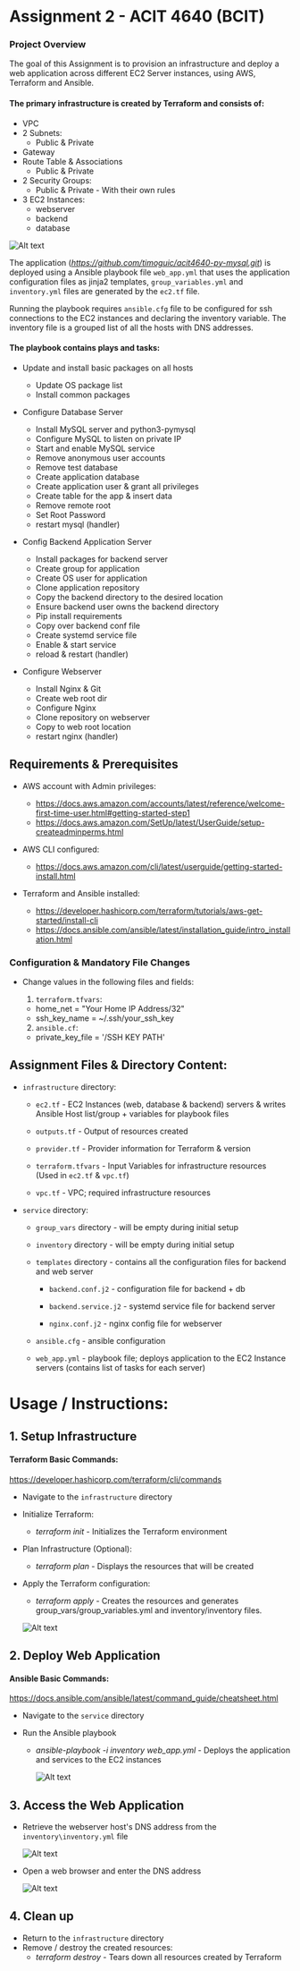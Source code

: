 # Assignment 2 - ACIT 4640 (BCIT)

### Project Overview
The goal of this Assignment is to provision an infrastructure and deploy a web application across different EC2 Server instances, using AWS, Terraform and Ansible.  

#### The primary infrastructure is created by Terraform and consists of:

- VPC 
- 2 Subnets:
  - Public & Private 
- Gateway
- Route Table & Associations
  - Public & Private 
- 2 Security Groups:
  - Public & Private - With their own rules 
- 3 EC2 Instances:
  - webserver
  - backend
  - database

![Alt text](infrastructure.png)

The application (*https://github.com/timoguic/acit4640-py-mysql.git*) is deployed using a Ansible playbook file `web_app.yml` that uses the application configuration files as jinja2 templates, `group_variables.yml` and `inventory.yml` files are generated by the `ec2.tf` file.

Running the playbook requires `ansible.cfg` file to be configured for ssh connections to the EC2 instances and declaring the inventory variable. The inventory file is a grouped list of all the hosts with DNS addresses.

#### The playbook contains plays and tasks:

- Update and install basic packages on all hosts

  - Update OS package list
  - Install common packages

- Configure Database Server
  - Install MySQL server and python3-pymysql
  - Configure MySQL to listen on private IP
  - Start and enable MySQL service
  - Remove anonymous user accounts
  - Remove test database
  - Create application database
  - Create application user & grant all privileges
  - Create table for the app & insert data
  - Remove remote root
  - Set Root Password
  - restart mysql (handler)

- Config Backend Application Server
  - Install packages for backend server
  - Create group for application
  - Create OS user for application
  - Clone application repository
  - Copy the backend directory to the desired location
  - Ensure backend user owns the backend directory
  - Pip install requirements
  - Copy over backend conf file
  - Create systemd service file
  - Enable & start service
  - reload & restart (handler)

- Configure Webserver
  - Install Nginx & Git
  - Create web root dir
  - Configure Nginx
  - Clone repository on webserver
  - Copy to web root location
  - restart nginx (handler)



## Requirements & Prerequisites

- AWS account with Admin privileges:
  - https://docs.aws.amazon.com/accounts/latest/reference/welcome-first-time-user.html#getting-started-step1
  - https://docs.aws.amazon.com/SetUp/latest/UserGuide/setup-createadminperms.html

- AWS CLI configured:
  - https://docs.aws.amazon.com/cli/latest/userguide/getting-started-install.html

- Terraform and Ansible installed:
  - https://developer.hashicorp.com/terraform/tutorials/aws-get-started/install-cli
  - https://docs.ansible.com/ansible/latest/installation_guide/intro_installation.html

### Configuration & Mandatory File Changes

- Change values in the following files and fields: 

    1. `terraform.tfvars`:

    - home_net = "Your Home IP Address/32"
    - ssh_key_name = ~/.ssh/your_ssh_key

    2. `ansible.cf`:
    
    - private_key_file = '/SSH KEY PATH'

## Assignment Files & Directory Content:

- `infrastructure` directory:

    - `ec2.tf` - EC2 Instances (web, database & backend) servers & writes Ansible Host list/group + variables for playbook files

    - `outputs.tf` - Output of resources created

    - `provider.tf` - Provider information for Terraform & version

    - `terraform.tfvars` - Input Variables for infrastructure resources (Used in `ec2.tf` & `vpc.tf`)

    - `vpc.tf` - VPC; required infrastructure resources

- `service` directory:

    - `group_vars` directory - will be empty during initial setup 

    - `inventory` directory - will be empty during initial setup

    - `templates` directory - contains all the configuration files for backend and web server

        - `backend.conf.j2` - configuration file for backend + db 

        - `backend.service.j2` - systemd service file for backend server

        - `nginx.conf.j2` - nginx config file for webserver 

    - `ansible.cfg` - ansible configuration

    - `web_app.yml` - playbook file; deploys application to the EC2 Instance servers (contains list of tasks for each server)

# Usage / Instructions:

## 1. Setup Infrastructure

#### Terraform Basic Commands: 
https://developer.hashicorp.com/terraform/cli/commands

- Navigate to the `infrastructure` directory

- Initialize Terraform:
  - *terraform init* - Initializes the Terraform environment

- Plan Infrastructure (Optional):
   - *terraform plan* - Displays the resources that will be created

- Apply the Terraform configuration:
   - *terraform apply* - Creates the resources and generates group_vars/group_variables.yml and inventory/inventory files.

    ![Alt text](terraform_apply.png)


## 2. Deploy Web Application

#### Ansible Basic Commands:
https://docs.ansible.com/ansible/latest/command_guide/cheatsheet.html

- Navigate to the `service` directory

- Run the Ansible playbook
  - *ansible-playbook -i inventory web_app.yml* - Deploys the application and services to the EC2 instances

    ![Alt text](ansible_playbook.png)

## 3. Access the Web Application
- Retrieve the webserver host's DNS address from the `inventory\inventory.yml` file

    ![Alt text](inventory.png)
    
- Open a web browser and enter the DNS address

    ![Alt text](webapp.png)

## 4. Clean up
- Return to the `infrastructure` directory
- Remove / destroy the created resources:
  - *terraform destroy* - Tears down all resources created by Terraform
